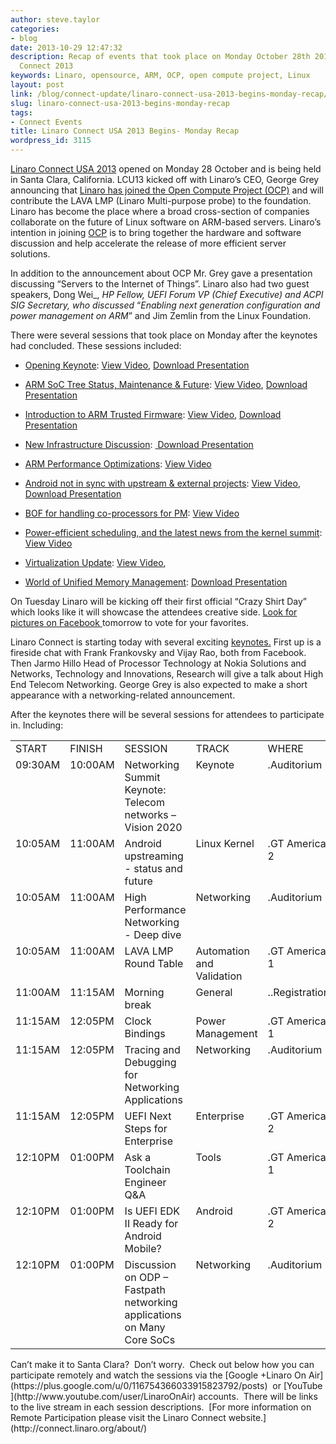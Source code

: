 ```yaml
---
author: steve.taylor
categories:
- blog
date: 2013-10-29 12:47:32
description: Recap of events that took place on Monday October 28th 2013 at Linaro
  Connect 2013
keywords: Linaro, opensource, ARM, OCP, open compute project, Linux
layout: post
link: /blog/connect-update/linaro-connect-usa-2013-begins-monday-recap/
slug: linaro-connect-usa-2013-begins-monday-recap
tags:
- Connect Events
title: Linaro Connect USA 2013 Begins- Monday Recap
wordpress_id: 3115
---
```


[Linaro Connect USA 2013](http://connect.linaro.org/lcu13/) opened on Monday 28 October and is being held in Santa Clara, California. LCU13 kicked off with Linaro’s CEO, George Grey announcing that [Linaro has joined the Open Compute Project (OCP)](/news/linaro-brings-open-source-test-platform-open-compute-project/) and will contribute the LAVA LMP (Linaro Multi-purpose probe) to the foundation. Linaro has become the place where a broad cross-section of companies collaborate on the future of Linux software on ARM-based servers. Linaro’s intention in joining [OCP](http://www.opencompute.org/) is to bring together the hardware and software discussion and help accelerate the release of more efficient server solutions. 

In addition to the announcement about OCP Mr. Grey gave a presentation discussing “Servers to the Internet of Things”. Linaro also had two guest speakers, Dong Wei_, _HP Fellow, UEFI Forum VP (Chief Executive) and ACPI SIG Secretary, who discussed_ “_Enabling next generation configuration and power management on ARM_” and Jim Zemlin from the Linux Foundation.

There were several sessions that took place on Monday after the keynotes had concluded. These sessions included:

  * [Opening Keynote](http://lcu-13.zerista.com/event/member/85091): [View Video](http://www.youtube.com/watch?v=CgdK-1WTJvc), [Download Presentation](http://people.linaro.org/linaro-connect/lcu13/presentations/LCU13%2016-9.pdf)


  * [ARM SoC Tree Status, Maintenance & Future](http://lcu-13.zerista.com/event/member/85092): [View Video](http://www.youtube.com/watch?v=i00ypb7SzNI), [Download Presentation](http://people.linaro.org/linaro-connect/lcu13/presentations/ARM%20SoC%20Tree%20Status,%20Maintenance%20&%20Future.pdf)


  * [Introduction to ARM Trusted Firmware](http://lcu-13.zerista.com/event/member/85121): [View Video](http://www.youtube.com/watch?v=q32BEMMxmfw), [Download Presentation](http://people.linaro.org/linaro-connect/lcu13/presentations/ARM%20Trusted%20Firmare%20for%20ARMv8-A.LCU13.pdf)


  * [New Infrastructure Discussion](http://lcu-13.zerista.com/event/member/85093): [ Download Presentation](https://www.slideshare.net/linaroorg/toolchain-infrastructure)


  * [ARM Performance Optimizations](http://lcu-13.zerista.com/event/member/85096): [View Video](http://www.youtube.com/watch?v=1JNFmOgqL_w)


  * [Android not in sync with upstream & external projects](http://lcu-13.zerista.com/event/member/85097): [View Video](http://www.youtube.com/watch?v=tgVmianNZrQ), [Download Presentation](https://www.slideshare.net/linaroorg/android-not-insyncwithupstreamexternalprojects)           


  * [BOF for handling co-processors for PM](http://lcu-13.zerista.com/event/member/85098): [View Video](http://www.youtube.com/watch?v=GSewe9ZsYdc)


  * [Power-efficient scheduling, and the latest news from the kernel summit](http://lcu-13.zerista.com/event/member/85099): [View Video](http://www.youtube.com/watch?v=1_Og7sc8r3U)


  * [Virtualization Update](http://lcu-13.zerista.com/event/member/85101): [View Video](http://www.youtube.com/watch?v=jIe9ruvHUNY),        


  * [World of Unified Memory Management](http://lcu-13.zerista.com/event/member/85100): [Download Presentation](https://www.slideshare.net/linaroorg/world-ofumm)


On Tuesday Linaro will be kicking off their first official “Crazy Shirt Day” which looks like it will showcase the attendees creative side. [Look for pictures on Facebook ](https://www.facebook.com/media/set/?set=a.651333068221919.1073741827.155974581091106&type=1)tomorrow to vote for your favorites.

Linaro Connect is starting today with several exciting [keynotes.](http://connect.linaro.org/lcu13/) First up is a fireside chat with Frank Frankovsky and Vijay Rao, both from Facebook. Then Jarmo Hillo Head of Processor Technology at Nokia Solutions and Networks, Technology and Innovations, Research will give a talk about High End Telecom Networking. George Grey is also expected to make a short appearance with a networking-related announcement.

After the keynotes there will be several sessions for attendees to participate in. Including:
<table cellpadding="0" cellspacing="0" border="0" class="table responsive-table" >
<tbody >
<tr >

<td markdown="1" >START
</td>

<td markdown="1" >FINISH
</td>

<td markdown="1" >SESSION
</td>

<td markdown="1" >TRACK
</td>

<td markdown="1" >WHERE
</td>
</tr>
<tr >

<td markdown="1" valign="top" >09:30AM
</td>

<td markdown="1" valign="top" >10:00AM
</td>

<td markdown="1" width="277" valign="top" >Networking Summit Keynote: Telecom networks – Vision 2020
</td>

<td markdown="1" valign="top" >Keynote
</td>

<td markdown="1" valign="top" >.Auditorium
</td>
</tr>
<tr >

<td markdown="1" valign="top" >10:05AM
</td>

<td markdown="1" valign="top" >11:00AM
</td>

<td markdown="1" width="277" valign="top" >Android upstreaming - status and future
</td>

<td markdown="1" valign="top" >Linux Kernel
</td>

<td markdown="1" valign="top" >.GT America 2
</td>
</tr>
<tr >

<td markdown="1" valign="top" >10:05AM
</td>

<td markdown="1" valign="top" >11:00AM
</td>

<td markdown="1" width="277" valign="top" >High Performance Networking - Deep dive
</td>

<td markdown="1" valign="top" >Networking
</td>

<td markdown="1" valign="top" >.Auditorium
</td>
</tr>
<tr >

<td markdown="1" valign="top" >10:05AM
</td>

<td markdown="1" valign="top" >11:00AM
</td>

<td markdown="1" width="277" valign="top" >LAVA LMP Round Table
</td>

<td markdown="1" valign="top" >Automation and Validation
</td>

<td markdown="1" valign="top" >.GT America 1
</td>
</tr>
<tr >

<td markdown="1" valign="top" >11:00AM
</td>

<td markdown="1" valign="top" >11:15AM
</td>

<td markdown="1" width="277" valign="top" >Morning break
</td>

<td markdown="1" valign="top" >General
</td>

<td markdown="1" valign="top" >..Registration
</td>
</tr>
<tr >

<td markdown="1" valign="top" >11:15AM
</td>

<td markdown="1" valign="top" >12:05PM
</td>

<td markdown="1" width="277" valign="top" >Clock Bindings
</td>

<td markdown="1" valign="top" >Power Management
</td>

<td markdown="1" valign="top" >.GT America 1
</td>
</tr>
<tr >

<td markdown="1" valign="top" >11:15AM
</td>

<td markdown="1" valign="top" >12:05PM
</td>

<td markdown="1" width="277" valign="top" >Tracing and Debugging for Networking Applications
</td>

<td markdown="1" valign="top" >Networking
</td>

<td markdown="1" valign="top" >.Auditorium
</td>
</tr>
<tr >

<td markdown="1" valign="top" >11:15AM
</td>

<td markdown="1" valign="top" >12:05PM
</td>

<td markdown="1" width="277" valign="top" >UEFI Next Steps for Enterprise
</td>

<td markdown="1" valign="top" >Enterprise
</td>

<td markdown="1" valign="top" >.GT America 2
</td>
</tr>
<tr >

<td markdown="1" valign="top" >12:10PM
</td>

<td markdown="1" valign="top" >01:00PM
</td>

<td markdown="1" width="277" valign="top" >Ask a Toolchain Engineer Q&A
</td>

<td markdown="1" valign="top" >Tools
</td>

<td markdown="1" valign="top" >.GT America 1
</td>
</tr>
<tr >

<td markdown="1" valign="top" >12:10PM
</td>

<td markdown="1" valign="top" >01:00PM
</td>

<td markdown="1" width="277" valign="top" >Is UEFI EDK II Ready for Android Mobile?
</td>

<td markdown="1" valign="top" >Android
</td>

<td markdown="1" valign="top" >.GT America 2
</td>
</tr>
<tr >

<td markdown="1" valign="top" >12:10PM
</td>

<td markdown="1" valign="top" >01:00PM
</td>

<td markdown="1" width="277" valign="top" >Discussion on ODP – Fastpath networking applications on Many Core SoCs
</td>

<td markdown="1" valign="top" >Networking
</td>

<td markdown="1" valign="top" >.Auditorium
</td>
</tr>
</tbody>
</table>
Can’t make it to Santa Clara?  Don’t worry.  Check out below how you can participate remotely and watch the sessions via the [Google +Linaro On Air](https://plus.google.com/u/0/116754366033915823792/posts)  or [YouTube](http://www.youtube.com/user/LinaroOnAir) accounts.  There will be links to the live stream in each session descriptions.  [For more information on Remote Participation please visit the Linaro Connect website.](http://connect.linaro.org/about/)